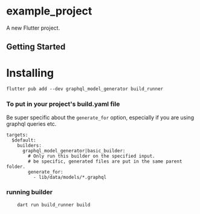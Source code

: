 # example_project

A new Flutter project.

## Getting Started


# Installing

```
flutter pub add --dev graphql_model_generator build_runner
```

### To put in your project's build.yaml file

Be super specific about the `generate_for` option, especially if you are
using graphql queries etc.
```
targets:
  $default:
    builders:
      graphql_model_generator|basic_builder:
        # Only run this builder on the specified input.
        # be specific, generated files are put in the same parent folder.
        generate_for:
          - lib/data/models/*.graphql
```

### running builder
```
    dart run build_runner build
```
